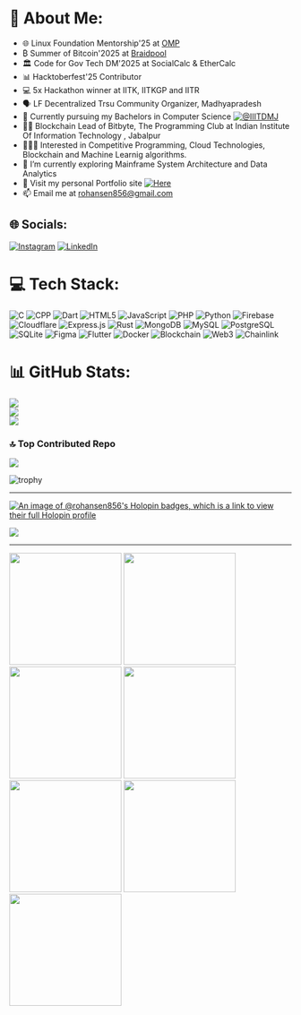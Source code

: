 # 💫 About Me:

- 🌐 Linux Foundation Mentorship'25 at [OMP](https://github.com/openmainframeproject)
- ₿ Summer of Bitcoin'2025 at [Braidpool](https://github.com/braidpool)
- 🏛️ Code for Gov Tech DM'2025 at SocialCalc & EtherCalc
- 📊 Hacktoberfest'25 Contributor
- 💻 5x Hackathon winner at IITK, IITKGP and IITR
- 🗣️ LF Decentralized Trsu Community Organizer, Madhyapradesh
- 🔭 Currently pursuing my Bachelors in Computer Science [![@IIITDMJ](https://img.shields.io/badge/@IIITDMJ-8A2BE2)](https://iiitdmj.ac.in)
- 👨‍🏫 Blockchain Lead of Bitbyte, The Programming Club at Indian Institute Of Information Technology , Jabalpur
- 👨🏽‍💻 Interested in Competitive Programming, Cloud Technologies, Blockchain and Machine Learnig algorithms.
- 🌱 I’m currently exploring Mainframe System Architecture and Data Analytics
- 💫 Visit my personal Portfolio site [![Here](https://img.shields.io/badge/Here-8A2BE2)](https://rcsen.vercel.app)
- 📫 Email me at [rohansen856@gmail.com](mailto:rohansen856@gmail.com)

## 🌐 Socials:

[![Instagram](https://img.shields.io/badge/Instagram-%23E4405F.svg?logo=Instagram&logoColor=white)](https://www.instagram.com/rcsen856/) [![LinkedIn](https://img.shields.io/badge/LinkedIn-%230077B5.svg?logo=linkedin&logoColor=white)](https://linkedin.com/in/rohansen856/)

# 💻 Tech Stack:

![C](https://img.shields.io/badge/c-%2300599C.svg?style=for-the-badge&logo=c&logoColor=white) ![CPP](https://img.shields.io/badge/cpp-%2300599C.svg?style=for-the-badge&logo=cplusplus&logoColor=white) ![Dart](https://img.shields.io/badge/dart-%230175C2.svg?style=for-the-badge&logo=dart&logoColor=white) ![HTML5](https://img.shields.io/badge/html5-%23E34F26.svg?style=for-the-badge&logo=html5&logoColor=white) ![JavaScript](https://img.shields.io/badge/javascript-%23323330.svg?style=for-the-badge&logo=javascript&logoColor=%23F7DF1E) ![PHP](https://img.shields.io/badge/php-%23777BB4.svg?style=for-the-badge&logo=php&logoColor=white) ![Python](https://img.shields.io/badge/python-3670A0?style=for-the-badge&logo=python&logoColor=ffdd54) ![Firebase](https://img.shields.io/badge/firebase-%23039BE5.svg?style=for-the-badge&logo=firebase) ![Cloudflare](https://img.shields.io/badge/Cloudflare-F38020?style=for-the-badge&logo=Cloudflare&logoColor=white) ![Express.js](https://img.shields.io/badge/express.js-%23404d59.svg?style=for-the-badge&logo=express&logoColor=%2361DAFB) ![Rust](https://img.shields.io/badge/rust-%23D42029.svg?style=for-the-badge&logo=rust&logoColor=white) ![MongoDB](https://img.shields.io/badge/MongoDB-%234ea94b.svg?style=for-the-badge&logo=mongodb&logoColor=white) ![MySQL](https://img.shields.io/badge/mysql-%2300000f.svg?style=for-the-badge&logo=mysql&logoColor=white) ![PostgreSQL](https://img.shields.io/badge/postgres-0064a5.svg?style=for-the-badge&logo=postgresql&logoColor=white) ![SQLite](https://img.shields.io/badge/sqlite-%2307405e.svg?style=for-the-badge&logo=sqlite&logoColor=white) ![Figma](https://img.shields.io/badge/figma-%23F24E1E.svg?style=for-the-badge&logo=figma&logoColor=white) ![Flutter](https://img.shields.io/badge/Flutter-%2302569B.svg?style=for-the-badge&logo=Flutter&logoColor=white) ![Docker](https://img.shields.io/badge/Docker-%2302569B.svg?style=for-the-badge&logo=Docker&logoColor=white) ![Blockchain](https://img.shields.io/badge/Blockchain-4d4d4d.svg?style=for-the-badge&logo=blockchaindotcom&logoColor=white) ![Web3](https://img.shields.io/badge/Web3-f7df1e.svg?style=for-the-badge&logo=web3dotjs&logoColor=white) ![Chainlink](https://img.shields.io/badge/Chainlink-375bd2.svg?style=for-the-badge&logo=chainlink&logoColor=white)

# 📊 GitHub Stats:

![](https://github-readme-stats.vercel.app/api?username=rohansen856&theme=algolia&hide_border=true&include_all_commits=true&count_private=true)<br/>
![](https://github-readme-streak-stats.herokuapp.com/?user=rohansen856&theme=algolia&hide_border=true)<br/>
![](https://github-readme-stats.vercel.app/api/top-langs/?username=rohansen856&theme=gruvbox&hide_border=true&include_all_commits=true&count_private=true&layout=compact)

### 🔝 Top Contributed Repo

![](https://github-contributor-stats.vercel.app/api?username=rohansen856&limit=5&theme=algolia&combine_all_yearly_contributions=true)

![trophy](https://github-profile-trophy.vercel.app/?username=rohansen856&theme=gruvbox)

---
[![An image of @rohansen856's Holopin badges, which is a link to view their full Holopin profile](https://holopin.me/rohansen856)](https://holopin.io/@rohansen856)

[![](https://visitcount.itsvg.in/api?id=rohansen856&icon=1&color=0)](https://visitcount.itsvg.in)

---
<img src="https://github.com/user-attachments/assets/5684c252-3b1e-4b1e-8118-d9a299f07ec4" width="200"/>
<img src="https://github.com/user-attachments/assets/44f1f2c1-1e80-40ac-b792-3dc692a8d47c" width="200"/>
<img src="https://github.com/user-attachments/assets/e636269e-8651-40ba-9471-76dc693f51e5" width="200"/>
<img src="https://github.com/user-attachments/assets/0d7d3a44-8ae0-4425-96e8-ba45ee7ce9e3" width="200"/>
<img src="https://github.com/user-attachments/assets/8993b234-97e8-4cfb-abf7-356bca40a54f" width="200"/>
<img src="https://github.com/user-attachments/assets/f02cf6b9-a7de-4d4e-8934-e4d18ab9485f" width="200"/>
<img src="https://github.com/user-attachments/assets/86c0ef1f-5540-4f1d-92b4-49e1d455019e" width="200"/>

